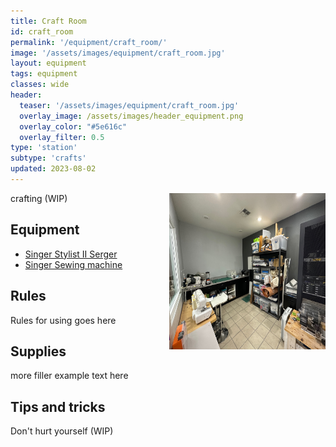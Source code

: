 ```yaml
---
title: Craft Room
id: craft_room
permalink: '/equipment/craft_room/'
image: '/assets/images/equipment/craft_room.jpg'
layout: equipment
tags: equipment
classes: wide
header:
  teaser: '/assets/images/equipment/craft_room.jpg'
  overlay_image: /assets/images/header_equipment.png
  overlay_color: "#5e616c"
  overlay_filter: 0.5
type: 'station'
subtype: 'crafts'
updated: 2023-08-02
---
```

<img align="right" width="250" height="250" src="/assets/images/equipment/craft_room.jpg">

crafting (WIP)

## Equipment

- [Singer Stylist II Serger](/equipment/serger/)
- [Singer Sewing machine](/equipment/sewing_machine)

## Rules

Rules for using goes here

## Supplies

more filler example text here

## Tips and tricks
Don't hurt yourself (WIP)